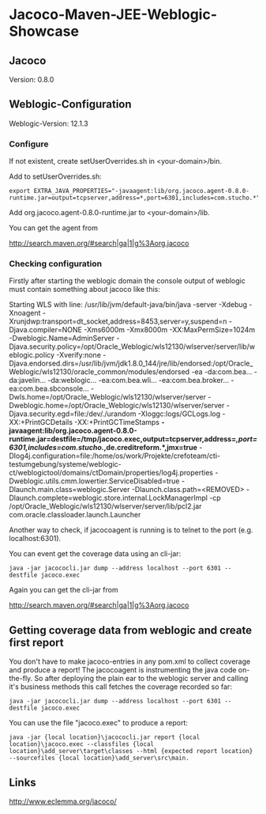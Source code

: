 Jacoco-Maven-JEE-Weblogic-Showcase
==================================

Jacoco
------
Version: 0.8.0


Weblogic-Configuration
----------------------

Weblogic-Version: 12.1.3

### Configure 

If not existent, create setUserOverrides.sh in \<your-domain\>/bin.

Add to setUserOverrides.sh:

~~~
export EXTRA_JAVA_PROPERTIES="-javaagent:lib/org.jacoco.agent-0.8.0-runtime.jar=output=tcpserver,address=*,port=6301,includes=com.stucho.*"
~~~

Add org.jacoco.agent-0.8.0-runtime.jar to \<your-domain\>/lib.

You can get the agent from

http://search.maven.org/#search|ga|1|g%3Aorg.jacoco


### Checking configuration

Firstly after starting the weblogic domain the console output of weblogic must contain something about jacoco like this:

Starting WLS with line:
/usr/lib/jvm/default-java/bin/java -server -Xdebug -Xnoagent -Xrunjdwp:transport=dt_socket,address=8453,server=y,suspend=n -Djava.compiler=NONE  -Xms6000m -Xmx8000m -XX:MaxPermSize=1024m -Dweblogic.Name=AdminServer -Djava.security.policy=/opt/Oracle_Weblogic/wls12130/wlserver/server/lib/weblogic.policy  -Xverify:none -Djava.endorsed.dirs=/usr/lib/jvm/jdk1.8.0_144/jre/lib/endorsed:/opt/Oracle_Weblogic/wls12130/oracle_common/modules/endorsed  -ea -da:com.bea... -da:javelin... -da:weblogic... -ea:com.bea.wli... -ea:com.bea.broker... -ea:com.bea.sbconsole... -Dwls.home=/opt/Oracle_Weblogic/wls12130/wlserver/server -Dweblogic.home=/opt/Oracle_Weblogic/wls12130/wlserver/server  -Djava.security.egd=file:/dev/./urandom -Xloggc:logs/GCLogs.log -XX:+PrintGCDetails -XX:+PrintGCTimeStamps __-javaagent:lib/org.jacoco.agent-0.8.0-runtime.jar=destfile=/tmp/jacoco.exec,output=tcpserver,address=*,port=6301,includes=com.stucho.*,de.creditreform.*,jmx=true__ -Dlog4j.configuration=file:/home/os/work/Projekte/crefoteam/cti-testumgebung/systeme/weblogic-ct/weblogictool/domains/ctDomain/properties/log4j.properties   -Dweblogic.utils.cmm.lowertier.ServiceDisabled=true -Dlaunch.main.class=weblogic.Server -Dlaunch.class.path=\<REMOVED\> -Dlaunch.complete=weblogic.store.internal.LockManagerImpl -cp /opt/Oracle_Weblogic/wls12130/wlserver/server/lib/pcl2.jar  com.oracle.classloader.launch.Launcher 


Another way to check, if jacocoagent is running is to telnet to the port (e.g. localhost:6301).

You can event get the coverage data using an cli-jar:

~~~
java -jar jacococli.jar dump --address localhost --port 6301 --destfile jacoco.exec
~~~

Again you can get the cli-jar from

http://search.maven.org/#search|ga|1|g%3Aorg.jacoco


Getting coverage data from weblogic and create first report
-----------------------------------------------------------

You don't have to make jacoco-entries in any pom.xml to collect coverage and produce a report!
The jacocoagent is instrumenting the java code on-the-fly.
So after deploying the plain ear to the weblogic server and calling it's business methods this call fetches the coverage recorded so far:

~~~
java -jar jacococli.jar dump --address localhost --port 6301 --destfile jacoco.exec
~~~

You can use the file "jacoco.exec" to produce a report:

~~~
java -jar {local location}\jacococli.jar report {local location}\jacoco.exec --classfiles {local  location}\add_server\target\classes --html {expected report location}  --sourcefiles {local location}\add_server\src\main.
~~~

Links
-----

http://www.eclemma.org/jacoco/


